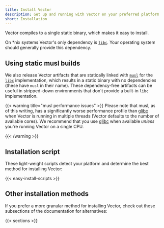 ```yaml
---
title: Install Vector
description: Get up and running with Vector on your preferred platform
short: Installation
---
```


Vector compiles to a single static binary, which makes it easy to install.

On *nix systems Vector's only dependency is [`libc`][libc]. Your operating system should generally provide this
dependency.

## Using static musl builds

We also release Vector artifacts that are statically linked with [`musl`][musl] for the [`libc`][libc] implementation,
which results in a static binary with no dependencies (these have `musl` in their name). These dependency-free
artifacts can be useful in stripped-down environments that don't provide a built-in `libc` implementation.

{{< warning title="musl performance issues" >}}
Please note that musl, as of this writing, has a significantly worse performance profile than [glibc] when Vector is
running in multiple threads (Vector defaults to the number of available cores). We recommend that you use [glibc] when
available *unless* you're running Vector on a single CPU.

[glibc]: https://www.gnu.org/software/libc
{{< /warning >}}

## Installation script

These light-weight scripts detect your platform and determine the best method for installing Vector:

{{< easy-install-scripts >}}

## Other installation methods

If you prefer a more granular method for installing Vector, check out these subsections of the documentation for
alternatives:

{{< sections >}}

[libc]: https://man7.org/linux/man-pages/man7/libc.7.html
[musl]: https://musl.libc.org
